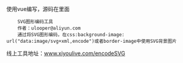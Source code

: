 使用vue编写，源码在里面

		SVG图形编码工具
		作者：ulooper@aliyun.com
		通过将SVG图形编码，在css:background-image: url("data:image/svg+xml,encode")或者border-image中使用SVG背景图片
线上工具地址：www.xiyoulive.com/encodeSVG
